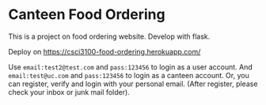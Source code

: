 # Canteen Food Ordering

This is a project on food ordering website.
Develop with flask.

Deploy on https://csci3100-food-ordering.herokuapp.com/

Use `email:test2@test.com` and `pass:123456` to login as a user account. And `email:test@uc.com` and `pass:123456` to login as a canteen account.
Or, you can register, verify and login with your personal email. (After register, please check your inbox or junk mail folder).
